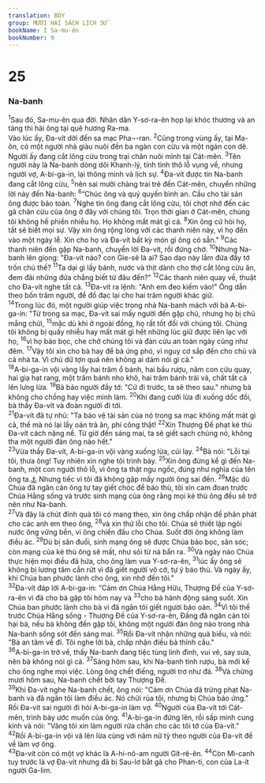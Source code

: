 ```yaml
---
translation: BDY
group: MƯƠI HAI SÁCH LỊCH SỬ
bookName: I Sa-mu-ên 
bookNumber: 9
---
```


<div class="title"><h1>25</h1><h3>Na-banh</h3></div>
<span class="verse 1sa_25_1"><sup>1</sup>Sau đó, Sa-mu-ên qua đời. Nhân dân Y-sơ-ra-ên họp lại khóc thương và an táng thi hài ông tại quê hương Ra-ma.<br/>Vào lúc ấy, Đa-vít dời đến sa mạc Pha¬-ran. </span>
<span class="verse 1sa_25_2"><sup>2</sup>Cũng trong vùng ấy, tại Ma-ôn, có một người nhà giàu nuôi đến ba ngàn con cừu và một ngàn con dê. Người ấy đang cắt lông cừu trong trại chăn nuôi mình tại Cát-mên. </span>
<span class="verse 1sa_25_3"><sup>3</sup>Tên người này là Na-banh dòng dõi Khanh-lý, tính tình thô lỗ vụng về, nhưng người vợ, A-bi-ga-in, lại thông minh và lịch sự. </span>
<span class="verse 1sa_25_4"><sup>4</sup>Đa-vít được tin Na-banh đang cắt lông cừu, </span>
<span class="verse 1sa_25_5"><sup>5</sup>nên sai mười chàng trai trẻ đến Cát-mên, chuyển những lời này đến Na-banh: </span>
<span class="verse 1sa_25_6"><sup>6</sup>“Chúc ông và quý quyến bình an. Cầu cho tài sản ông được bảo toàn. </span>
<span class="verse 1sa_25_7"><sup>7</sup>Nghe tin ông đang cắt lông cừu, tôi chợt nhớ đến các gã chăn cừu của ông ở đây với chúng tôi. Trọn thời gian ở Cát-mên, chúng tôi không hề phiền nhiễu họ. Họ không mất mát gì cả. </span>
<span class="verse 1sa_25_8"><sup>8</sup>Xin ông cứ hỏi họ, tất sẽ biết mọi sự. Vậy xin ông rộng lòng với các thanh niên này, vì họ đến vào một ngày lễ. Xin cho họ và Đa-vít bất kỳ món gì ông có sẵn.&#34; </span>
<span class="verse 1sa_25_9"><sup>9</sup>Các thanh niên đến gặp Na-banh, chuyển lời Đa-vít, rồi đứng chờ. </span>
<span class="verse 1sa_25_10"><sup>10</sup>Nhưng Na-banh lên giọng: &#34;Đa-vít nào? con Gie-sê là ai? Sao dạo này lắm đứa đầy tớ trốn chủ thế? </span>
<span class="verse 1sa_25_11"><sup>11</sup>Ta dại gì lấy bánh, nước và thịt dành cho thợ cắt lông cừu ăn, đem đãi những đứa chẳng biết từ đâu đến?&#34; </span>
<span class="verse 1sa_25_12"><sup>12</sup>Các thanh niên quay về, thuật cho Đa-vít nghe tất cả. </span>
<span class="verse 1sa_25_13"><sup>13</sup>Đa-vít ra lệnh: &#34;Anh em đeo kiếm vào!&#34; Ông dẫn theo bốn trăm người, để đồ đạc lại cho hai trăm người khác giữ.<br/></span>
<span class="verse 1sa_25_14"><sup>14</sup>Trong lúc đó, một người giúp việc trong nhà Na-banh mách với bà A-bi-ga-in: &#34;Từ trong sa mạc, Đa-vít sai mấy người đến gặp chủ, nhưng họ bị chủ mắng chửi, </span>
<span class="verse 1sa_25_15"><sup>15</sup>mặc dù khi ở ngoài đồng, họ rất tốt đối với chúng tôi. Chúng tôi không bị quấy nhiễu hay mất mát gì hết những lúc giữ được liên lạc với họ, </span>
<span class="verse 1sa_25_16"><sup>16</sup>vì họ bảo bọc, che chở chúng tôi và đàn cừu an toàn ngày cũng như đêm. </span>
<span class="verse 1sa_25_17"><sup>17</sup>Vậy tôi xin cho bà hay để bà ứng phó, vì nguy cơ sắp đến cho chủ và cả nhà ta. Vì chủ dữ tợn quá nên không ai dám nói gì cả.&#34;<br/></span>
<span class="verse 1sa_25_18"><sup>18</sup>A-bi-ga-in vội vàng lấy hai trăm ổ bánh, hai bầu rượu, năm con cừu quay, hai giạ hạt rang, một trăm bánh nho khô, hai trăm bánh trái vả, chất tất cả lên lưng lừa. </span>
<span class="verse 1sa_25_19"><sup>19</sup>Bà bảo người đầy tớ: &#34;Cứ đi trước, ta sẽ theo sau.&#34; nhưng bà không cho chồng hay việc mình làm. </span>
<span class="verse 1sa_25_20"><sup>20</sup>Khi đang cưỡi lừa đi xuống dốc đồi, bà thấy Đa-vít và đoàn người đi tới.<br/></span>
<span class="verse 1sa_25_21"><sup>21</sup>Đa-vít đã tự nhủ: &#34;Ta bảo vệ tài sản của nó trong sa mạc không mất mát gì cả, thế mà nó lại lấy oán trả ân, phí công thật! </span>
<span class="verse 1sa_25_22"><sup>22</sup>Xin Thượng Đế phạt kẻ thù Đa-vít cách nặng nề. Từ giờ đến sáng mai, ta sẽ giết sạch chúng nó, không tha một người đàn ông nào hết.&#34;<br/></span>
<span class="verse 1sa_25_23"><sup>23</sup>Vừa thấy Đa-vít, A-bi-ga-in vội vàng xuống lừa, cúi lạy. </span>
<span class="verse 1sa_25_24"><sup>24</sup>Bà nói: &#34;Lỗi tại tôi, thưa ông! Tuy nhiên xin nghe tôi trình bày. </span>
<span class="verse 1sa_25_25"><sup>25</sup>Xin ông đừng kể gì đến Na-banh, một con người thô lỗ, vì ông ta thật ngu ngốc, đúng như nghĩa của tên ông ta.<a href="#" data-toggle="tooltip" data-placement="bottom" title="nghĩa là điên dại">⚓</a> Nhưng tiếc vì tôi đã không gặp mấy người ông sai đến. </span>
<span class="verse 1sa_25_26"><sup>26</sup>Mặc dù Chúa đã ngăn cản ông tự tay giết chóc để báo thù, tôi xin cam đoan trước Chúa Hằng sống và trước sinh mạng của ông rằng mọi kẻ thù ông đều sẽ trở nên như Na-banh.<br/></span>
<span class="verse 1sa_25_27"><sup>27</sup>Và đây là chút đỉnh quà tôi có mang theo, xin ông chấp nhận để phân phát cho các anh em theo ông, </span>
<span class="verse 1sa_25_28"><sup>28</sup>và xin thứ lỗi cho tôi. Chúa sẽ thiết lập ngôi nước ông vững bền, vì ông chiến đấu cho Chúa. Suốt đời ông không làm điều ác. </span>
<span class="verse 1sa_25_29"><sup>29</sup>Dù bị săn đuổi, sinh mạng ông sẽ được Chúa bảo bọc, săn sóc; còn mạng của kẻ thù ông sẽ mất, như sỏi từ ná bắn ra. </span>
<span class="verse 1sa_25_30"><sup>30</sup>Và ngày nào Chúa thực hiện mọi điều đã hứa, cho ông làm vua Y-sơ-ra-ên, </span>
<span class="verse 1sa_25_31"><sup>31</sup>lúc ấy ông sẽ không bị lương tâm cắn rứt vì đã giết người vô cớ, tự ý báo thù. Và ngày ấy, khi Chúa ban phước lành cho ông, xin nhớ đến tôi.&#34;<br/></span>
<span class="verse 1sa_25_32"><sup>32</sup>Đa-vít đáp lời A-bi-ga-in: &#34;Cảm ơn Chúa Hằng Hữu, Thượng Đế của Y-sơ-ra-ên vì đã cho bà gặp tôi hôm nay và </span>
<span class="verse 1sa_25_33"><sup>33</sup>cho bà hành động sáng suốt. Xin Chúa ban phước lành cho bà vì đã ngăn tôi giết người báo oán. </span>
<span class="verse 1sa_25_34"><sup>34</sup>Vì tôi thề trước Chúa Hằng sống - Thượng Đế của Y-sơ-ra-ên, Đấng đã ngăn cản tôi hại bà, nếu bà không đến gặp tôi, không một người đàn ông nào trong nhà Na-banh sống sót đến sáng mai. </span>
<span class="verse 1sa_25_35"><sup>35</sup>Rồi Đa-vít nhận những quà biếu, và nói: &#34;Bà an tâm về đi. Tôi nghe lời bà, chấp nhận điều bà thỉnh cầu.&#34;<br/></span>
<span class="verse 1sa_25_36"><sup>36</sup>A-bi-ga-in trở về, thấy Na-banh đang tiệc tùng linh đình, vui vẻ, say sưa, nên bà không nói gì cả. </span>
<span class="verse 1sa_25_37"><sup>37</sup>Sáng hôm sau, khi Na-banh tỉnh rượu, bà mới kể cho ông nghe mọi việc. Lòng ông chết điếng, người trơ như đá. </span>
<span class="verse 1sa_25_38"><sup>38</sup>Và chừng mươi hôm sau, Na-banh chết bởi tay Thượng Đế.<br/></span>
<span class="verse 1sa_25_39"><sup>39</sup>Khi Đa-vít nghe Na-banh chết, ông nói: &#34;Cảm ơn Chúa đã trừng phạt Na-banh và đã ngăn tôi làm điều ác. Nó chửi rủa tôi, nhưng bị Chúa báo ứng.&#34; Rồi Đa-vít sai người đi hỏi A-bi-ga-in làm vợ. </span>
<span class="verse 1sa_25_40"><sup>40</sup>Người của Đa-vít tới Cát-mên, trình bày ước muốn của ông. </span>
<span class="verse 1sa_25_41"><sup>41</sup>A-bi-ga-in đứng lên, rồi sấp mình cung kính và nói: &#34;Vâng tôi xin làm người rửa chân cho các tôi tớ của Đa-vít.&#34; </span>
<span class="verse 1sa_25_42"><sup>42</sup>Rồi A-bi-ga-in vội vã lên lừa cùng với năm nữ tỳ theo người của Đa-vít để về làm vợ ông.<br/></span>
<span class="verse 1sa_25_43"><sup>43</sup>Đa-vít còn có một vợ khác là A-hi-nô-am người Gít-rê-ên. </span>
<span class="verse 1sa_25_44"><sup>44</sup>Còn Mi-canh tuy trước là vợ Đa-vít nhưng đã bị Sau-lơ bắt gả cho Phan-ti, con của La-ít người Ga-lim.</span>
